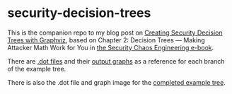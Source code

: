 # security-decision-trees
This is the companion repo to my blog post on [Creating Security Decision Trees with Graphviz](https://swagitda.com/blog/posts/security-decision-trees-with-graphviz/), based on Chapter 2: Decision Trees — Making Attacker Math Work for You in [the Security Chaos Engineering e-book](https://www.verica.io/sce-book/).

There are [.dot files](/branch-dot-files) and their [output graphs](/branch-images) as a reference for each branch of the example tree.

There is also the .dot file and graph image for the [completed example tree](/full-tree).

